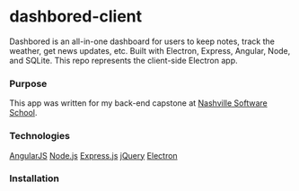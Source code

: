 # dashbored-client

Dashbored is an all-in-one dashboard for users to keep notes, track the weather, get news updates, etc. Built with Electron, Express, Angular, Node, and SQLite. This repo represents the client-side Electron app.

### Purpose
This app was written for my back-end capstone at [Nashville Software School](http://nashvillesoftwareschool.com/).

### Technologies

[AngularJS](https://angularjs.org/)
[Node.js](https://nodejs.org/en/)
[Express.js](http://expressjs.com/)
[jQuery](https://jquery.com/)
[Electron](http://electron.atom.io/)

### Installation
